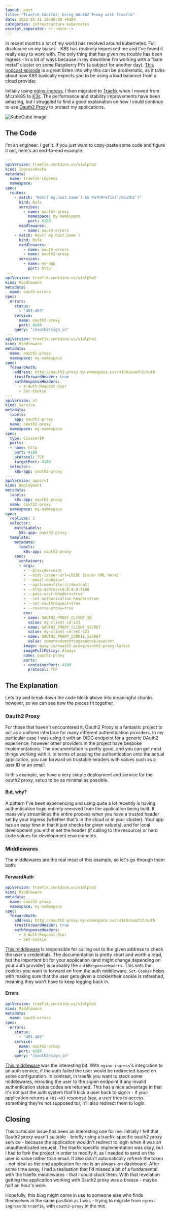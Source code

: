 ```yaml
---
layout: post
title: "Traefik Control: Using OAuth2 Proxy with Traefik"
date: 2022-05-31 10:00:00 +0100
categories: infrastructure kubernetes
excerpt_separator: <!--more-->
---
```


In recent months a lot of my world has revolved around kubernetes. Full disclosure on my biases - K8S has routinely impressed me and I've found it really easy to work with. The only thing that has given me trouble has been Ingress - in a lot of ways because in my downtime I'm working with a "bare metal" cluster on some Raspberry Pi's (a subject for another day). [This podcast episode](https://kubernetespodcast.com/episode/041-ingress/) is a great listen into why this can be problematic, as it talks about how K8S basically expects you to be using a load balancer from a cloud provider.

Initially using [nginx-ingress](https://kubernetes.github.io/ingress-nginx/), I then migrated to [Traefik](https://traefik.io/) when I moved from MicroK8S to [K3s](https://k3s.io/). The performance and stability improvements have been amazing, but I struggled to find a good explanation on how I could continue to use [Oauth2 Proxy](https://github.com/oauth2-proxy/oauth2-proxy) to protect my applications.

![KubeCube Image](/images/2022-05-31-traefik-control.jpg)

<!--more-->

## The Code

I'm an engineer. I get it. If you just want to copy-paste some code and figure it out, here's an end-to-end example:

```yaml
---
apiVersion: traefik.containo.us/v1alpha1
kind: IngressRoute
metadata:
  name: traefik-ingress
  namespace: 
spec:
  routes:
    - match: "Host(`my.host.name`) && PathPrefix(`/oauth2`)"
      kind: Rule
      services:
        - name: oauth2-proxy
          namespace: my-namespace
          port: 4180
      middlewares:
        - name: oauth-errors
    - match: Host(`my.host.name`)
      kind: Rule
      middlewares:
        - name: oauth-errors
        - name: oauth2-proxy
      services:
        - name: my-app
          port: http
---
apiVersion: traefik.containo.us/v1alpha1
kind: Middleware
metadata:
  name: oauth-errors
spec:
  errors:
    status:
      - "401-403"
    service:
      name: oauth2-proxy
      port: 4180
    query: "/oauth2/sign_in"
---
apiVersion: traefik.containo.us/v1alpha1
kind: Middleware
metadata:
  name: oauth2-proxy
  namespace: my-namespace
spec:
  forwardAuth:
    address: http://oauth2-proxy.my-namespace.svc:4180/oauth2/auth
    trustForwardHeader: true
    authResponseHeaders:
      - X-Auth-Request-User
      - Set-Cookie
---
apiVersion: v1
kind: Service
metadata:
  labels:
    app: oauth2-proxy
  name: oauth2-proxy
  namespace: my-namespace
spec:
  type: ClusterIP
  ports:
  - name: http
    port: 4180
    protocol: TCP
    targetPort: 4180
  selector:
    k8s-app: oauth2-proxy
---
apiVersion: apps/v1
kind: Deployment
metadata:
  labels:
    k8s-app: oauth2-proxy
  name: oauth2-proxy
  namespace: my-namespace
spec:
  replicas: 1
  selector:
    matchLabels:
      k8s-app: oauth2-proxy
  template:
    metadata:
      labels:
        k8s-app: oauth2-proxy
    spec:
      containers:
      - args:
        - --provider=oidc
        - --oidc-issuer-url=[OIDC Issuer URL here]
        - --email-domain=*
        - --upstream=file:///dev/null
        - --http-address=0.0.0.0:4180
        - --pass-user-headers=true
        - --set-authorization-header=true
        - --set-xauthrequest=true
        - --reverse-proxy=true
        env:
        - name: OAUTH2_PROXY_CLIENT_ID
          value: my-client-id-123
        - name: OAUTH2_PROXY_CLIENT_SECRET
          value: my-client-secret-123
        - name: OAUTH2_PROXY_COOKIE_SECRET
          value: somerandomstringasacookiesecret
        image: quay.io/oauth2-proxy/oauth2-proxy:latest
        imagePullPolicy: Always
        name: oauth2-proxy
        ports:
        - containerPort: 4180
          protocol: TCP
```

## The Explanation

Lets try and break down the code block above into meaningful chunks however, so we can see how the pieces fit together.

### Oauth2 Proxy

For those that haven't encountered it, Oauth2 Proxy is a fantastic project to act as a uniform interface for many different authentication providers. In my particular case I was using it with an OIDC endpoint for a generic OAuth2 experience, however other providers in the project have bespoke implementations. The documentation is pretty good, and you can get most things working with it. In terms of passing the authentication onto the actual application, you can forward on trustable headers with values such as a user ID or an email. 

In this example, we have a very simple deployment and service for the oauth2 proxy, setup to be as minimal as possible.

#### But, why?

A pattern I've been experiencing and using quite a lot recently is having authentication logic entirely removed from the application being built. It massively streamlines the entire process when you have a trusted header set by your ingress (whether that's in the cloud or in your cluster). Your app has an easy time in that it just checks for given value(s), and for local development you either set the header (if calling to the resource) or hard code values for development environments.

### Middlewares

The middlewares are the real meat of this example, so let's go through them both:

#### ForwardAuth


```yaml
apiVersion: traefik.containo.us/v1alpha1
kind: Middleware
metadata:
  name: oauth2-proxy
  namespace: my-namespace
spec:
  forwardAuth:
    address: http://oauth2-proxy.my-namespace.svc:4180/oauth2/auth
    trustForwardHeader: true
    authResponseHeaders:
      - X-Auth-Request-User
      - Set-Cookie
```

[This middleware](https://doc.traefik.io/traefik/v2.0/middlewares/forwardauth/) is responsible for calling out to the given address to check the user's credentials. The documentation is pretty short and worth a read, but the important bit for your application (and might change depending on your auth provider) is probably the `authResponseHeaders`. This sets the cookies you want to forward on from the auth middleware. `Set-Cookie` helps with making sure that the user gets given a cookie/their cookie is refreshed, meaning they won't have to keep logging back in.

#### Errors


```yaml
apiVersion: traefik.containo.us/v1alpha1
kind: Middleware
metadata:
  name: oauth-errors
spec:
  errors:
    status:
      - "401-403"
    service:
      name: oauth2-proxy
      port: 4180
    query: "/oauth2/sign_in"
```

[This middleware](https://doc.traefik.io/traefik/v2.0/middlewares/errorpages/) was the interesting bit. With `nginx-ingress`'s integration to an auth service, if the auth failed the user would be redirected based on some configuration. In contrast, in traefik you want to stack some middlewares, rerouting the user to the signin endpoint if any invalid authentication status codes are returned. This has a nice advantage in that it's not just the auth system that'll kick a user back to signin - if your application returns a `401-403` response (say, a user tries to access something they're not supposed to), it'll also redirect them to login.

## Closing

This particular issue has been an interesting one for me. Initially I felt that 0auth2 proxy wasn't suitable - briefly using a traefik-specific oauth2 proxy service - because the application wouldn't redirect to login when it was an unauthenticated request. The traefik specific implementation was okay, but I had to fork the project in order to modify it, as I needed to send on the user id value rather than email. It also didn't automatically refresh the token - not ideal as the end application for me is an always-on dashboard. After some time away, I had a realisation that I'd missed a bit of a fundamental with the traefik middlewares - that I could stack them. With that revelation getting the application working with 0auth2 proxy was a breeze - maybe half an hour's work.

Hopefully, this blog might come in use to someone else who finds themselves in the same position as I was - trying to migrate from `nginx-ingress` to `traefik`, with `oauth2-proxy` in the mix.